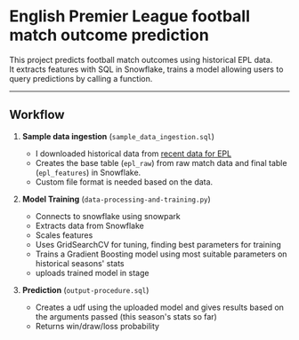 # English Premier League football match outcome prediction

This project predicts football match outcomes using historical EPL data.  
It extracts features with SQL in Snowflake, trains a model allowing users to query predictions by calling a function.

---

## Workflow
1. **Sample data ingestion** (`sample_data_ingestion.sql`)
   - I downloaded historical data from [recent data for EPL](https://www.football-data.co.uk/englandm.php)
   - Creates the base table (`epl_raw`) from raw match data and final table (`epl_features`) in Snowflake.
   - Custom file format is needed based on the data. 

3. **Model Training** (`data-processing-and-training.py`)
   - Connects to snowflake using snowpark  
   - Extracts data from Snowflake  
   - Scales features  
   - Uses GridSearchCV for tuning, finding best parameters for training
   - Trains a Gradient Boosting model using most suitable parameters on historical seasons' stats
   - uploads trained model in stage

4. **Prediction** (`output-procedure.sql`)  
   - Creates a udf using the uploaded model and gives results based on the arguments passed (this season's stats so far)
   - Returns win/draw/loss probability


